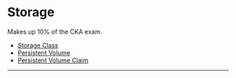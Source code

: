 # Storage

Makes up 10% of the CKA exam.

* [Storage Class]
* [Persistent Volume]
* [Persistent Volume Claim]

---

[Storage Class]: /kubernetes/10.1-storage-class.md
[Persistent Volume]: /kubernetes/10.2-persistent-volume.md
[Persistent Volume Claim]: /kubernetes/10.3.persistent-volume-claim.md

